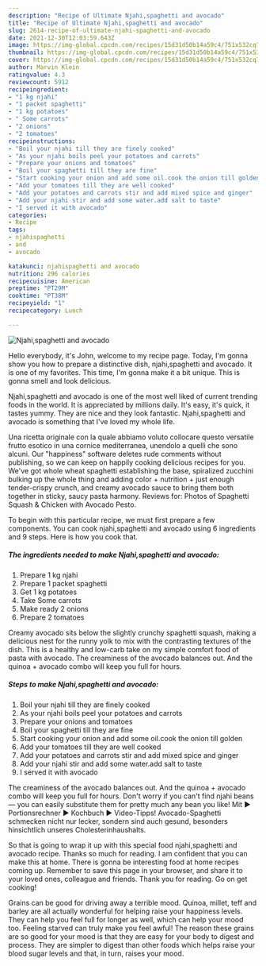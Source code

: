 ```yaml
---
description: "Recipe of Ultimate Njahi,spaghetti and avocado"
title: "Recipe of Ultimate Njahi,spaghetti and avocado"
slug: 2614-recipe-of-ultimate-njahi-spaghetti-and-avocado
date: 2021-12-30T12:03:59.643Z
image: https://img-global.cpcdn.com/recipes/15d31d50b14a59c4/751x532cq70/njahispaghetti-and-avocado-recipe-main-photo.jpg
thumbnail: https://img-global.cpcdn.com/recipes/15d31d50b14a59c4/751x532cq70/njahispaghetti-and-avocado-recipe-main-photo.jpg
cover: https://img-global.cpcdn.com/recipes/15d31d50b14a59c4/751x532cq70/njahispaghetti-and-avocado-recipe-main-photo.jpg
author: Marvin Klein
ratingvalue: 4.3
reviewcount: 5912
recipeingredient:
- "1 kg njahi"
- "1 packet spaghetti"
- "1 kg potatoes"
- " Some carrots"
- "2 onions"
- "2 tomatoes"
recipeinstructions:
- "Boil your njahi till they are finely cooked"
- "As your njahi boils peel your potatoes and carrots"
- "Prepare your onions and tomatoes"
- "Boil your spaghetti till they are fine"
- "Start cooking your onion and add some oil.cook the onion till golden"
- "Add your tomatoes till they are well cooked"
- "Add your potatoes and carrots stir and add mixed spice and ginger"
- "Add your njahi stir and add some water.add salt to taste"
- "I served it with avocado"
categories:
- Recipe
tags:
- njahispaghetti
- and
- avocado

katakunci: njahispaghetti and avocado 
nutrition: 296 calories
recipecuisine: American
preptime: "PT29M"
cooktime: "PT38M"
recipeyield: "1"
recipecategory: Lunch

---
```



![Njahi,spaghetti and avocado](https://img-global.cpcdn.com/recipes/15d31d50b14a59c4/751x532cq70/njahispaghetti-and-avocado-recipe-main-photo.jpg)

Hello everybody, it's John, welcome to my recipe page. Today, I'm gonna show you how to prepare a distinctive dish, njahi,spaghetti and avocado. It is one of my favorites. This time, I'm gonna make it a bit unique. This is gonna smell and look delicious.

Njahi,spaghetti and avocado is one of the most well liked of current trending foods in the world. It is appreciated by millions daily. It's easy, it's quick, it tastes yummy. They are nice and they look fantastic. Njahi,spaghetti and avocado is something that I've loved my whole life.

Una ricetta originale con la quale abbiamo voluto collocare questo versatile frutto esotico in una cornice mediterranea, unendolo a quelli che sono alcuni. Our &#34;happiness&#34; software deletes rude comments without publishing, so we can keep on happily cooking delicious recipes for you. We&#39;ve got whole wheat spaghetti establishing the base, spiralized zucchini bulking up the whole thing and adding color + nutrition + just enough tender-crispy crunch, and creamy avocado sauce to bring them both together in sticky, saucy pasta harmony. Reviews for: Photos of Spaghetti Squash &amp; Chicken with Avocado Pesto.


To begin with this particular recipe, we must first prepare a few components. You can cook njahi,spaghetti and avocado using 6 ingredients and 9 steps. Here is how you cook that.

<!--inarticleads1-->

##### The ingredients needed to make Njahi,spaghetti and avocado:

1. Prepare 1 kg njahi
1. Prepare 1 packet spaghetti
1. Get 1 kg potatoes
1. Take  Some carrots
1. Make ready 2 onions
1. Prepare 2 tomatoes


Creamy avocado sits below the slightly crunchy spaghetti squash, making a delicious nest for the runny yolk to mix with the contrasting textures of the dish. This is a healthy and low-carb take on my simple comfort food of pasta with avocado. The creaminess of the avocado balances out. And the quinoa + avocado combo will keep you full for hours. 

<!--inarticleads2-->

##### Steps to make Njahi,spaghetti and avocado:

1. Boil your njahi till they are finely cooked
1. As your njahi boils peel your potatoes and carrots
1. Prepare your onions and tomatoes
1. Boil your spaghetti till they are fine
1. Start cooking your onion and add some oil.cook the onion till golden
1. Add your tomatoes till they are well cooked
1. Add your potatoes and carrots stir and add mixed spice and ginger
1. Add your njahi stir and add some water.add salt to taste
1. I served it with avocado


The creaminess of the avocado balances out. And the quinoa + avocado combo will keep you full for hours. Don&#39;t worry if you can&#39;t find njahi beans — you can easily substitute them for pretty much any bean you like! Mit ► Portionsrechner ► Kochbuch ► Video-Tipps! Avocado-Spaghetti schmecken nicht nur lecker, sondern sind auch gesund, besonders hinsichtlich unseres Cholesterinhaushalts. 

So that is going to wrap it up with this special food njahi,spaghetti and avocado recipe. Thanks so much for reading. I am confident that you can make this at home. There is gonna be interesting food at home recipes coming up. Remember to save this page in your browser, and share it to your loved ones, colleague and friends. Thank you for reading. Go on get cooking!

Grains can be good for driving away a terrible mood. Quinoa, millet, teff and barley are all actually wonderful for helping raise your happiness levels. They can help you feel full for longer as well, which can help your mood too. Feeling starved can truly make you feel awful! The reason these grains are so good for your mood is that they are easy for your body to digest and process. They are simpler to digest than other foods which helps raise your blood sugar levels and that, in turn, raises your mood.
